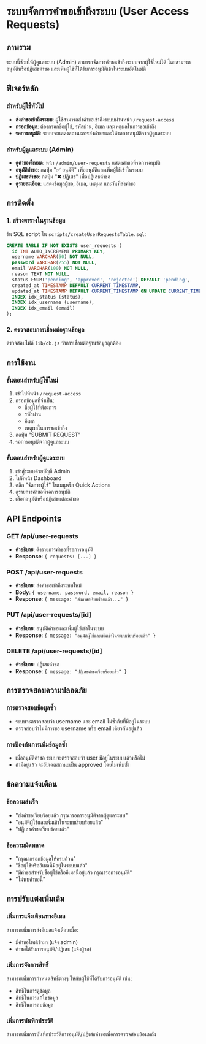# ระบบจัดการคำขอเข้าถึงระบบ (User Access Requests)

## ภาพรวม
ระบบนี้ช่วยให้ผู้ดูแลระบบ (Admin) สามารถจัดการคำขอเข้าถึงระบบจากผู้ใช้ใหม่ได้ โดยสามารถอนุมัติหรือปฏิเสธคำขอ และเพิ่มผู้ใช้ที่ได้รับการอนุมัติเข้าในระบบอัตโนมัติ

## ฟีเจอร์หลัก

### สำหรับผู้ใช้ทั่วไป
- **ส่งคำขอเข้าถึงระบบ**: ผู้ใช้สามารถส่งคำขอเข้าถึงระบบผ่านหน้า `/request-access`
- **กรอกข้อมูล**: ต้องกรอกชื่อผู้ใช้, รหัสผ่าน, อีเมล และเหตุผลในการขอเข้าถึง
- **รอการอนุมัติ**: ระบบจะแสดงสถานะการส่งคำขอและให้รอการอนุมัติจากผู้ดูแลระบบ

### สำหรับผู้ดูแลระบบ (Admin)
- **ดูคำขอทั้งหมด**: หน้า `/admin/user-requests` แสดงคำขอที่รอการอนุมัติ
- **อนุมัติคำขอ**: กดปุ่ม "✅ อนุมัติ" เพื่ออนุมัติและเพิ่มผู้ใช้เข้าในระบบ
- **ปฏิเสธคำขอ**: กดปุ่ม "❌ ปฏิเสธ" เพื่อปฏิเสธคำขอ
- **ดูรายละเอียด**: แสดงข้อมูลผู้ขอ, อีเมล, เหตุผล และวันที่ส่งคำขอ

## การติดตั้ง

### 1. สร้างตารางในฐานข้อมูล
รัน SQL script ใน `scripts/createUserRequestsTable.sql`:

```sql
CREATE TABLE IF NOT EXISTS user_requests (
  id INT AUTO_INCREMENT PRIMARY KEY,
  username VARCHAR(50) NOT NULL,
  password VARCHAR(255) NOT NULL,
  email VARCHAR(100) NOT NULL,
  reason TEXT NOT NULL,
  status ENUM('pending', 'approved', 'rejected') DEFAULT 'pending',
  created_at TIMESTAMP DEFAULT CURRENT_TIMESTAMP,
  updated_at TIMESTAMP DEFAULT CURRENT_TIMESTAMP ON UPDATE CURRENT_TIMESTAMP,
  INDEX idx_status (status),
  INDEX idx_username (username),
  INDEX idx_email (email)
);
```

### 2. ตรวจสอบการเชื่อมต่อฐานข้อมูล
ตรวจสอบไฟล์ `lib/db.js` ว่าการเชื่อมต่อฐานข้อมูลถูกต้อง

## การใช้งาน

### ขั้นตอนสำหรับผู้ใช้ใหม่
1. เข้าไปที่หน้า `/request-access`
2. กรอกข้อมูลที่จำเป็น:
   - ชื่อผู้ใช้ที่ต้องการ
   - รหัสผ่าน
   - อีเมล
   - เหตุผลในการขอเข้าถึง
3. กดปุ่ม "SUBMIT REQUEST"
4. รอการอนุมัติจากผู้ดูแลระบบ

### ขั้นตอนสำหรับผู้ดูแลระบบ
1. เข้าสู่ระบบด้วยบัญชี Admin
2. ไปที่หน้า Dashboard
3. คลิก "จัดการผู้ใช้" ในเมนูหรือ Quick Actions
4. ดูรายการคำขอที่รอการอนุมัติ
5. เลือกอนุมัติหรือปฏิเสธแต่ละคำขอ

## API Endpoints

### GET /api/user-requests
- **คำอธิบาย**: ดึงรายการคำขอที่รอการอนุมัติ
- **Response**: `{ requests: [...] }`

### POST /api/user-requests
- **คำอธิบาย**: ส่งคำขอเข้าถึงระบบใหม่
- **Body**: `{ username, password, email, reason }`
- **Response**: `{ message: "ส่งคำขอเรียบร้อยแล้ว..." }`

### PUT /api/user-requests/[id]
- **คำอธิบาย**: อนุมัติคำขอและเพิ่มผู้ใช้เข้าในระบบ
- **Response**: `{ message: "อนุมัติผู้ใช้และเพิ่มเข้าในระบบเรียบร้อยแล้ว" }`

### DELETE /api/user-requests/[id]
- **คำอธิบาย**: ปฏิเสธคำขอ
- **Response**: `{ message: "ปฏิเสธคำขอเรียบร้อยแล้ว" }`

## การตรวจสอบความปลอดภัย

### การตรวจสอบข้อมูลซ้ำ
- ระบบจะตรวจสอบว่า username และ email ไม่ซ้ำกับที่มีอยู่ในระบบ
- ตรวจสอบว่าไม่มีการขอ username หรือ email เดียวกันอยู่แล้ว

### การป้องกันการเพิ่มข้อมูลซ้ำ
- เมื่ออนุมัติคำขอ ระบบจะตรวจสอบว่า user มีอยู่ในระบบแล้วหรือไม่
- ถ้ามีอยู่แล้ว จะอัปเดตสถานะเป็น approved โดยไม่เพิ่มซ้ำ

## ข้อความแจ้งเตือน

### ข้อความสำเร็จ
- "ส่งคำขอเรียบร้อยแล้ว กรุณารอการอนุมัติจากผู้ดูแลระบบ"
- "อนุมัติผู้ใช้และเพิ่มเข้าในระบบเรียบร้อยแล้ว"
- "ปฏิเสธคำขอเรียบร้อยแล้ว"

### ข้อความผิดพลาด
- "กรุณากรอกข้อมูลให้ครบถ้วน"
- "ชื่อผู้ใช้หรืออีเมลนี้มีอยู่ในระบบแล้ว"
- "มีคำขอสำหรับชื่อผู้ใช้หรืออีเมลนี้อยู่แล้ว กรุณารอการอนุมัติ"
- "ไม่พบคำขอนี้"

## การปรับแต่งเพิ่มเติม

### เพิ่มการแจ้งเตือนทางอีเมล
สามารถเพิ่มการส่งอีเมลแจ้งเตือนเมื่อ:
- มีคำขอใหม่เข้ามา (แจ้ง admin)
- คำขอได้รับการอนุมัติ/ปฏิเสธ (แจ้งผู้ขอ)

### เพิ่มการจัดการสิทธิ์
สามารถเพิ่มการกำหนดสิทธิ์ต่างๆ ให้กับผู้ใช้ที่ได้รับการอนุมัติ เช่น:
- สิทธิ์ในการดูข้อมูล
- สิทธิ์ในการแก้ไขข้อมูล
- สิทธิ์ในการลบข้อมูล

### เพิ่มการบันทึกประวัติ
สามารถเพิ่มการบันทึกประวัติการอนุมัติ/ปฏิเสธคำขอเพื่อการตรวจสอบย้อนหลัง 